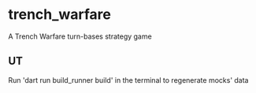 # trench_warfare

A Trench Warfare turn-bases strategy game

## UT

Run 'dart run build_runner build' in the terminal to regenerate mocks' data
